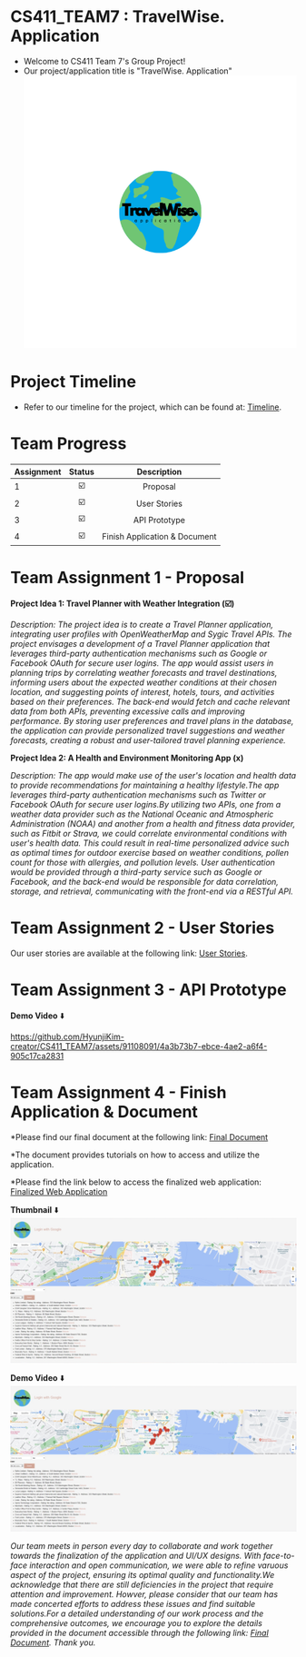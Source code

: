 # CS411_TEAM7 : TravelWise. Application

* Welcome to CS411 Team 7's Group Project!
* Our project/application title is "TravelWise. Application"
![Alt Text](https://github.com/HyunjiKim-creator/CS411_TEAM7/blob/main/Images/logo.png)

# Project Timeline

* Refer to our timeline for the project, which can be found at:
  [Timeline](https://github.com/HyunjiKim-creator/CS411_TEAM7/blob/main/Timeline.md).

# Team Progress

| Assignment    |     Status    |  Description    | 
| ------------- |:-------------:| :-------------: | 
| 1             |  ☑️           |   Proposal  | 
| 2             |  ☑️           |    User Stories  | 
| 3             |  ☑️           | API Prototype   | 
| 4             |  ☑️          |  Finish Application & Document  | 

# Team Assignment 1 - Proposal

**Project Idea 1: Travel Planner with Weather Integration (☑️)**

*Description:
The project idea is to create a Travel Planner application, integrating user profiles with OpenWeatherMap and Sygic Travel APIs.
The project envisages a development of a Travel Planner application that leverages third-party authentication mechanisms such as Google or Facebook OAuth for secure user logins. 
The app would assist users in planning trips by correlating weather forecasts and travel destinations,
informing users about the expected weather conditions at their chosen location, and suggesting points of interest, hotels, tours, and activities based on their preferences.
The back-end would fetch and cache relevant data from both APIs, preventing excessive calls and improving performance.
By storing user preferences and travel plans in the database, the application can provide personalized travel suggestions and weather forecasts,
creating a robust and user-tailored travel planning experience.*


**Project Idea 2: A Health and Environment Monitoring App (x)**

*Description: 
The app would make use of the user's location and health data to provide recommendations for maintaining a healthy lifestyle.The app leverages third-party authentication mechanisms such as Twitter or Facebook OAuth for secure user logins.By utilizing two APIs, one from a weather data provider such as the National Oceanic and Atmospheric Administration (NOAA) and another from a health and fitness data provider,
such as Fitbit or Strava, we could correlate environmental conditions with user's health data.
This could result in real-time personalized advice such as optimal times for outdoor exercise based on weather conditions, pollen count for those with allergies,
and pollution levels. User authentication would be provided through a third-party service such as Google or Facebook,
and the back-end would be responsible for data correlation, storage, and retrieval, communicating with the front-end via a RESTful API.*

# Team Assignment 2 - User Stories

Our user stories are available at the following link: [User Stories](https://github.com/HyunjiKim-creator/CS411_TEAM7/tree/main/Assignments/User%20Stories).

# Team Assignment 3 - API Prototype

**Demo Video** ⬇️

https://github.com/HyunjiKim-creator/CS411_TEAM7/assets/91108091/4a3b73b7-ebce-4ae2-a6f4-905c17ca2831

# Team Assignment 4 - Finish Application & Document

*Please find our final document at the following link: [Final Document](https://github.com/HyunjiKim-creator/CS411_TEAM7/tree/main/Web%20Application)

*The document provides tutorials on how to access and utilize the application.

*Please find the link below to access the finalized web application: [Finalized Web Application](https://github.com/HyunjiKim-creator/CS411_TEAM7/tree/main/Web%20Application)


**Thumbnail** ⬇️
![Alt Text](https://github.com/HyunjiKim-creator/CS411_TEAM7/blob/main/Images/thumbnails.png)

**Demo Video** ⬇️
[![Alt Text](https://github.com/HyunjiKim-creator/CS411_TEAM7/blob/main/Images/thumbnails.png)](https://github.com/HyunjiKim-creator/CS411_TEAM7/blob/main/Web%20Application/demo1.mp4)




*Our team meets in person every day to collaborate and work together towards the finalization of the application and UI/UX designs. With face-to-face interaction and open communication, we were able to refine varuous aspect of the project, ensuring its optimal quality and functionality.We acknowledge that there are still deficiencies in the project that require attention and improvement. Howver, please consider that our team has made concerted efforts to address these issues and find suitable solutions.For a detailed understanding of our work process and the comprehensive outcomes, we encourage you to explore the details provided in the document accessible through the following link: [Final Document](https://github.com/HyunjiKim-creator/CS411_TEAM7/blob/main/docs/Assignment%204_%20Final%20Document.docx). Thank you.*
